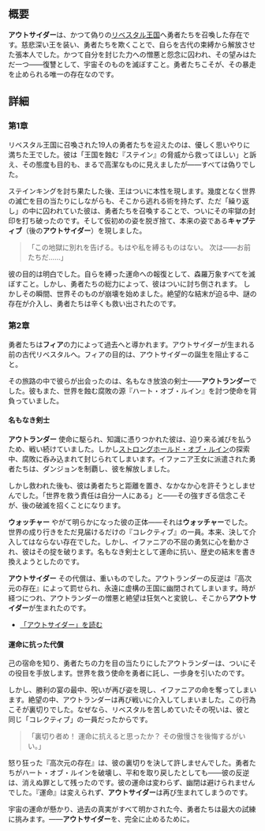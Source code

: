 <!-- title: アウトサイダー -->
<!-- quote: 「我が復讐は、これから始まるのだ！」 -->
<!-- chapters: 0, 1 -->
<!-- images: (リベスタル王――アウトサイダーの仮の姿), (キャプティブとの戦い), (アウトランダーの登場), (アウトランダーとの初対面), (第2章でのアウトランダー最期の瞬間)  -->
<!-- model: false -->

## 概要

**アウトサイダー**は、かつて偽りの[リベスタル王国](#entry:libestal-ficta-entry)へ勇者たちを召喚した存在です。慈悲深い王を装い、勇者たちを欺くことで、自らを古代の束縛から解放させた張本人でした。かつて自分を封じた力への憎悪と怨念に囚われ、その望みはただ一つ――復讐として、宇宙そのものを滅ぼすこと。勇者たちこそが、その暴走を止められる唯一の存在なのです。

## 詳細

### 第1章

リベスタル王国に召喚された19人の勇者たちを迎えたのは、優しく思いやりに満ちた王でした。彼は「王国を蝕む『ステイン』の脅威から救ってほしい」と訴え、その態度も目的も、まるで高潔なものに見えましたが――すべては偽りでした。

ステインキングを討ち果たした後、王はついに本性を現します。幾度となく世界の滅亡を目の当たりにしながらも、そこから逃れる術を持たず、ただ「繰り返し」の中に囚われていた彼は、勇者たちを召喚することで、ついにその牢獄の封印を打ち破ったのです。そして仮初めの姿を脱ぎ捨て、本来の姿である**キャプティブ**（後の**アウトサイダー**）を現しました。

> 「この地獄に別れを告げる。もはや私を縛るものはない。
> 次は――お前たちだ……」

彼の目的は明白でした。自らを縛った運命への報復として、森羅万象すべてを滅ぼすこと。しかし、勇者たちの総力によって、彼はついに討ち倒されます。
しかしその瞬間、世界そのものが崩壊を始めました。絶望的な結末が迫る中、謎の存在が介入し、勇者たちは辛くも救い出されたのです。

### 第2章

勇者たちは**フィア**の力によって過去へと導かれます。アウトサイダーが生まれる前の古代リベスタルへ。フィアの目的は、アウトサイダーの誕生を阻止すること。

その旅路の中で彼らが出会ったのは、名もなき放浪の剣士――**アウトランダー**でした。彼もまた、世界を蝕む腐敗の源『ハート・オブ・ルイン』を討つ使命を背負っていました。

#### 名もなき剣士

**アウトランダー**
使命に駆られ、知識に憑りつかれた彼は、迫り来る滅びを払うため、戦い続けていました。しかし[ストロングホールド・オブ・ルイン](#entry:stronghold-of-ruin-entry)の探索中、腐敗に呑み込まれて封じられてしまいます。イファニア王女に派遣された勇者たちは、ダンジョンを制覇し、彼を解放しました。

しかし救われた後も、彼は勇者たちと距離を置き、なかなか心を許そうとしませんでした。「世界を救う責任は自分一人にある」と――その強すぎる信念こそが、後の破滅を招くことになります。

**ウォッチャー**
やがて明らかになった彼の正体――それは**ウォッチャー**でした。世界の成り行きをただ見届けるだけの『コレクティブ』の一員。本来、決して介入してはならない存在でした。しかし、イファニアの不屈の勇気に心を動かされ、彼はその掟を破ります。名もなき剣士として運命に抗い、歴史の結末を書き換えようとしたのです。

**アウトサイダー**
その代償は、重いものでした。アウトランダーの反逆は『高次元の存在』によって罰せられ、永遠に虚構の王国に幽閉されてしまいます。時が経つにつれ、アウトランダーの憎悪と絶望は狂気へと変貌し、そこから**アウトサイダー**が生まれたのです。

- [「アウトサイダー」を読む](#entry:outsider-entry)

#### 運命に抗った代償

己の宿命を知り、勇者たちの力を目の当たりにしたアウトランダーは、ついにその役目を手放します。世界を救う使命を勇者に託し、一歩身を引いたのです。

しかし、勝利の宴の最中、呪いが再び姿を現し、イファニアの命を奪ってしまいます。絶望の中、アウトランダーは再び戦いに介入してしまいました。この行為こそが裏切りでした。なぜなら、リベスタルを苦しめていたその呪いは、彼と同じ「コレクティブ」の一員だったからです。

> 「裏切り者め！
> 運命に抗えると思ったか？
> その傲慢さを後悔するがいい。」

怒り狂った『高次元の存在』は、彼の裏切りを決して許しませんでした。勇者たちがハート・オブ・ルインを破壊し、平和を取り戻したとしても――彼の反逆は、消えぬ罪として残ったのです。彼の運命は変わらず、幽閉は避けられませんでした。『運命』は変えられず、**アウトサイダー**は再び生まれてしまうのです。

宇宙の運命が懸かり、過去の真実がすべて明かされた今、勇者たちは最大の試練に挑みます。――**アウトサイダー**を、完全に止めるために。
